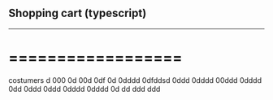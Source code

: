 ## Shopping cart (typescript)
---------------------------
==================
=================

costumers
d
000
0d
00d
0df
0d
0dddd
0dfddsd
0ddd
0dddd
00ddd
0dddd
0dd
0ddd
0ddd
0dddd
0dddd
0d
dd
ddd
ddd
